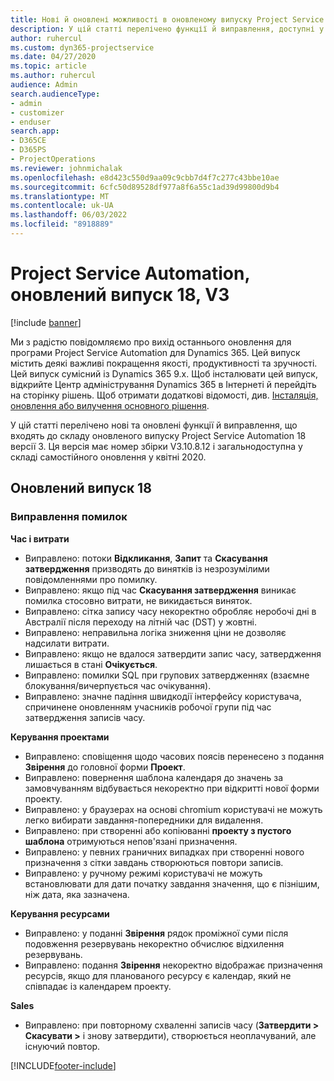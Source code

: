 ```yaml
---
title: Нові й оновлені можливості в оновленому випуску Project Service Automation 18 версії 3
description: У цій статті перелічено функції й виправлення, доступні у випуску Project Service Automation 18 версії 3.
author: ruhercul
ms.custom: dyn365-projectservice
ms.date: 04/27/2020
ms.topic: article
ms.author: ruhercul
audience: Admin
search.audienceType:
- admin
- customizer
- enduser
search.app:
- D365CE
- D365PS
- ProjectOperations
ms.reviewer: johnmichalak
ms.openlocfilehash: e8d423c550d9aa09c9cbb7d4f7c277c43bbe10ae
ms.sourcegitcommit: 6cfc50d89528df977a8f6a55c1ad39d99800d9b4
ms.translationtype: MT
ms.contentlocale: uk-UA
ms.lasthandoff: 06/03/2022
ms.locfileid: "8918889"
---
```

# <a name="project-service-automation-update-release-18-v3"></a>Project Service Automation, оновлений випуск 18, V3

[!include [banner](../includes/psa-now-project-operations.md)]

Ми з радістю повідомляємо про вихід останнього оновлення для програми Project Service Automation для Dynamics 365. Цей випуск містить деякі важливі покращення якості, продуктивності та зручності. Цей випуск сумісний із Dynamics 365 9.x. Щоб інсталювати цей випуск, відкрийте Центр адміністрування Dynamics 365 в Інтернеті й перейдіть на сторінку рішень. Щоб отримати додаткові відомості, див. [Інсталяція, оновлення або вилучення основного рішення](/power-platform/admin/install-remove-preferred-solution).

У цій статті перелічено нові та оновлені функції й виправлення, що входять до складу оновленого випуску Project Service Automation 18 версії 3. Ця версія має номер збірки V3.10.8.12 і загальнодоступна у складі самостійного оновлення у квітні 2020.

## <a name="update-release-18"></a>Оновлений випуск 18

### <a name="bug-fixes"></a>Виправлення помилок

**Час і витрати**

- Виправлено: потоки **Відкликання**, **Запит** та **Скасування затвердження** призводять до винятків із незрозумілими повідомленнями про помилку.
- Виправлено: якщо під час **Скасування затвердження** виникає помилка стосовно витрати, не викидається виняток.
- Виправлено: сітка запису часу некоректно обробляє неробочі дні в Австралії після переходу на літній час (DST) у жовтні.
- Виправлено: неправильна логіка зниження ціни не дозволяє надсилати витрати.
- Виправлено: якщо не вдалося затвердити запис часу, затвердження лишається в стані **Очікується**.
- Виправлено: помилки SQL при групових затвердженнях (взаємне блокування/вичерпується час очікування).
- Виправлено: значне падіння швидкодії інтерфейсу користувача, спричинене оновленням учасників робочої групи під час затвердження записів часу.

**Керування проектами**

- Виправлено: сповіщення щодо часових поясів перенесено з подання **Звірення** до головної форми **Проект**.
- Виправлено: повернення шаблона календаря до значень за замовчуванням відбувається некоректно при відкритті нової форми проекту.
- Виправлено: у браузерах на основі chromium користувачі не можуть легко вибирати завдання-попередники для видалення.
- Виправлено: при створенні або копіюванні **проекту з пустого шаблона** отримуються непов'язані призначення.
- Виправлено: у певних граничних випадках при створенні нового призначення з сітки завдань створюються повтори записів.
- Виправлено: у ручному режимі користувачі не можуть встановлювати для дати початку завдання значення, що є пізнішим, ніж дата, яка зазначена.

**Керування ресурсами**

- Виправлено: у поданні **Звірення** рядок проміжної суми після подовження резервувань некоректно обчислює відхилення резервувань.
- Виправлено: подання **Звірення** некоректно відображає призначення ресурсів, якщо для планованого ресурсу є календар, який не співпадає із календарем проекту.

**Sales**

- Виправлено: при повторному схваленні записів часу (**Затвердити > Скасувати >** і знову затвердити), створюється неоплачуваний, але існуючий повтор.


[!INCLUDE[footer-include](../includes/footer-banner.md)]

